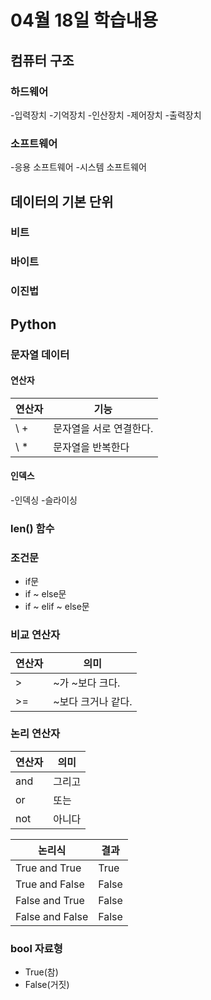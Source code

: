 # 04월 18일 학습내용
## 컴퓨터 구조
### 하드웨어
  -입력장치
  -기억장치
  -인산장치
  -제어장치
  -출력장치
### 소프트웨어
  -응용 소프트웨어
  -시스템 소프트웨어
## 데이터의 기본 단위
### 비트
### 바이트
### 이진법
## Python
### 문자열 데이터
#### 연산자
연산자  | 기능
-------|-------
\ + | 문자열을 서로 연결한다.
\ * | 문자열을 반복한다
#### 인덱스
  -인덱싱
  -슬라이싱
### len() 함수
### 조건문
  - if문
  - if ~ else문
  - if ~ elif ~ else문
### 비교 연산자
연산자|의미
------|------
\> |~가 ~보다 크다.
\>= |~보다 크거나 같다.
### 논리 연산자
연산자|의미
------|------
and|그리고
or|또는
not|아니다

논리식|결과
-----|-----
True and True| True
True and False| False
False and True| False
False and False| False
### bool 자료형
  - True(참)
  - False(거짓)
